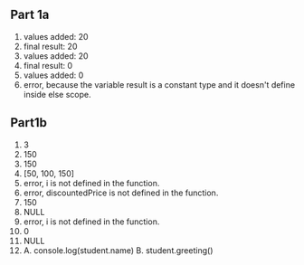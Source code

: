 ## Part 1a
1. values added: 20
2. final result: 20
3. values added: 20 
4. final result: 0
5. values added: 0
6. error, because the variable result is a constant type and it doesn't define inside else scope. 

## Part1b
1. 3
2. 150
3. 150
4. [50, 100, 150]
5. error, i is not defined in the function.
6. error, discountedPrice is not defined in the function.
7. 150
8. NULL
9. error, i is not defined in the function.
10. 0
11. NULL
12. A. console.log(student.name) B. student.greeting()
